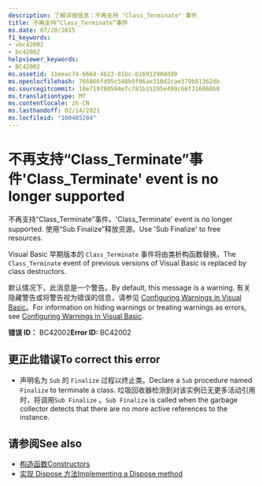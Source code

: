 ```yaml
---
description: 了解详细信息：不再支持 "Class_Terminate" 事件
title: 不再支持“Class_Terminate”事件
ms.date: 07/20/2015
f1_keywords:
- vbc42002
- bc42002
helpviewer_keywords:
- BC42002
ms.assetid: 11eeac74-666d-4b23-81bc-b1691290ddd0
ms.openlocfilehash: 766866fd95c548b9f86ae310d2cae379b81362db
ms.sourcegitcommit: 10e719780594efc781b15295e499c66f316068b8
ms.translationtype: MT
ms.contentlocale: zh-CN
ms.lasthandoff: 02/14/2021
ms.locfileid: "100485284"
---
```

# <a name="class_terminate-event-is-no-longer-supported"></a><span data-ttu-id="1b835-103">不再支持“Class_Terminate”事件</span><span class="sxs-lookup"><span data-stu-id="1b835-103">'Class_Terminate' event is no longer supported</span></span>

<span data-ttu-id="1b835-104">不再支持“Class_Terminate”事件。</span><span class="sxs-lookup"><span data-stu-id="1b835-104">'Class_Terminate' event is no longer supported.</span></span> <span data-ttu-id="1b835-105">使用“Sub Finalize”释放资源。</span><span class="sxs-lookup"><span data-stu-id="1b835-105">Use 'Sub Finalize' to free resources.</span></span>  
  
 <span data-ttu-id="1b835-106">Visual Basic 早期版本的 `Class_Terminate` 事件将由类析构函数替换。</span><span class="sxs-lookup"><span data-stu-id="1b835-106">The `Class_Terminate` event of previous versions of Visual Basic is replaced by class destructors.</span></span>  
  
 <span data-ttu-id="1b835-107">默认情况下，此消息是一个警告。</span><span class="sxs-lookup"><span data-stu-id="1b835-107">By default, this message is a warning.</span></span> <span data-ttu-id="1b835-108">有关隐藏警告或将警告视为错误的信息，请参见 [Configuring Warnings in Visual Basic](/visualstudio/ide/configuring-warnings-in-visual-basic)。</span><span class="sxs-lookup"><span data-stu-id="1b835-108">For information on hiding warnings or treating warnings as errors, see [Configuring Warnings in Visual Basic](/visualstudio/ide/configuring-warnings-in-visual-basic).</span></span>  
  
 <span data-ttu-id="1b835-109">**错误 ID：** BC42002</span><span class="sxs-lookup"><span data-stu-id="1b835-109">**Error ID:** BC42002</span></span>  
  
## <a name="to-correct-this-error"></a><span data-ttu-id="1b835-110">更正此错误</span><span class="sxs-lookup"><span data-stu-id="1b835-110">To correct this error</span></span>  
  
- <span data-ttu-id="1b835-111">声明名为 `Sub` 的 `Finalize` 过程以终止类。</span><span class="sxs-lookup"><span data-stu-id="1b835-111">Declare a `Sub` procedure named `Finalize` to terminate a class.</span></span> <span data-ttu-id="1b835-112">垃圾回收器检测到对该实例已无更多活动引用时，将调用`Sub Finalize` 。</span><span class="sxs-lookup"><span data-stu-id="1b835-112">`Sub Finalize` is called when the garbage collector detects that there are no more active references to the instance.</span></span>  
  
## <a name="see-also"></a><span data-ttu-id="1b835-113">请参阅</span><span class="sxs-lookup"><span data-stu-id="1b835-113">See also</span></span>

- [<span data-ttu-id="1b835-114">构造函数</span><span class="sxs-lookup"><span data-stu-id="1b835-114">Constructors</span></span>](../programming-guide/concepts/object-oriented-programming.md#constructors)
- [<span data-ttu-id="1b835-115">实现 Dispose 方法</span><span class="sxs-lookup"><span data-stu-id="1b835-115">Implementing a Dispose method</span></span>](../../standard/garbage-collection/implementing-dispose.md)
